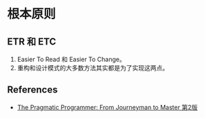 # 根本原则


## ETR 和 ETC
1. Easier To Read 和 Easier To Change。
2. 重构和设计模式的大多数方法其实都是为了实现这两点。




## References
* [The Pragmatic Programmer: From Journeyman to Master 第2版](https://book.douban.com/subject/35006892/)